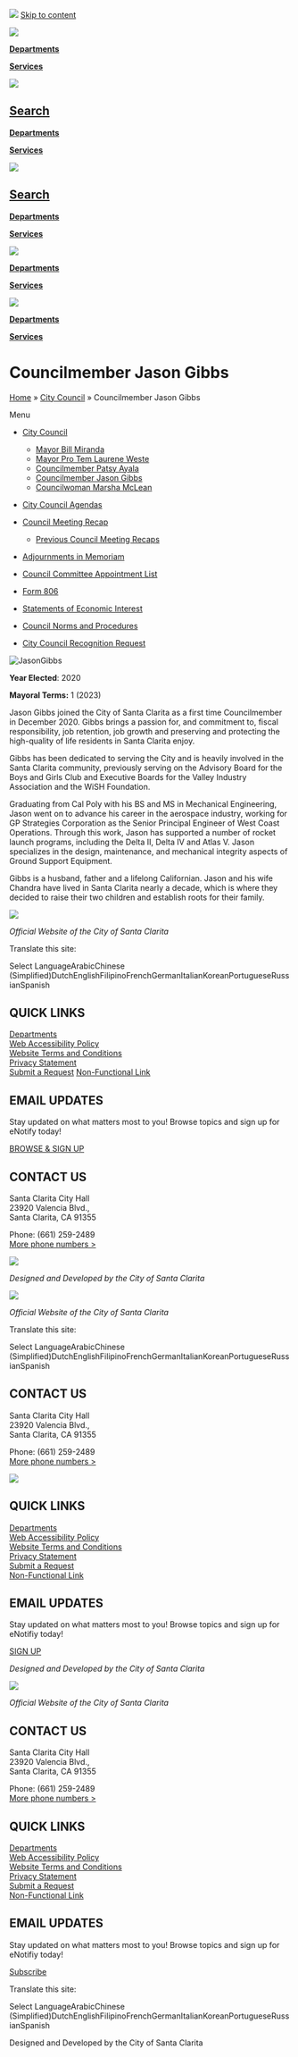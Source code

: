 ![](https://santaclarita.gov/city-clerk/wp-content/uploads/sites/8/2023/03/scv.png) [Skip to content](https://santaclarita.gov/city-council/jason-gibbs/)

![](https://santaclarita.gov/city-council/wp-content/uploads/sites/39/2023/03/horizontal_icon.jpg)

[**Departments**](https://santaclarita.gov/departments)

[**Services**](https://santaclarita.gov/services)

![](https://santaclarita.gov/city-council/wp-content/uploads/sites/39/2023/03/horizontal_icon.jpg)

## [Search](https://santaclarita.gov/search-results)

[**Departments**](https://santaclarita.gov/departments)

[**Services**](https://santaclarita.gov/services)

![](https://santaclarita.gov/city-council/wp-content/uploads/sites/39/2023/03/horizontal_icon.jpg)

## [Search](https://santaclarita.gov/search-results)

[**Departments**](https://santaclarita.gov/departments)

[**Services**](https://santaclarita.gov/services)

![](https://santaclarita.gov/city-council/wp-content/uploads/sites/39/2023/03/horizontal_icon.jpg)

[**Departments**](https://santaclarita.gov/departments)

[**Services**](https://santaclarita.gov/services)

![](https://santaclarita.gov/city-council/wp-content/uploads/sites/39/2023/03/horizontal_icon.jpg)

[**Departments**](https://santaclarita.gov/departments)

[**Services**](https://santaclarita.gov/services)

# Councilmember Jason Gibbs

[Home](https://santaclarita.gov) » [City Council](https://santaclarita.gov/city-council) » Councilmember Jason Gibbs

Menu

- [City Council](https://santaclarita.gov/city-council)
  
  - [Mayor Bill Miranda](https://santaclarita.gov/city-council/bill-miranda)
  - [Mayor Pro Tem Laurene Weste](https://santaclarita.gov/city-council/laurene-weste)
  - [Councilmember Patsy Ayala](https://santaclarita.gov/city-council/patsy-ayala)
  - [Councilmember Jason Gibbs](https://santaclarita.gov/city-council/jason-gibbs)
  - [Councilwoman Marsha McLean](https://santaclarita.gov/city-council/marsha-mclean)
- [City Council Agendas](https://santaclaritacityca.iqm2.com/Citizens/default.aspx)
- [Council Meeting Recap](https://santaclarita.gov/city-council/city-council-agendas/council-meeting-recap)
  
  - [Previous Council Meeting Recaps](https://santaclarita.gov/city-council/city-council-agendas/council-meeting-recap/previous-council-meeting-recaps)
- [Adjournments in Memoriam](https://santaclarita.gov/city-council/city-council-agendas/adjournments-in-memoriam)
- [Council Committee Appointment List](https://santaclarita.gov/city-council/wp-content/uploads/sites/39/2025/02/2025-CouncilCmteAppList-Update-01-28-25.pdf)
- [Form 806](https://santaclarita.gov/city-council/wp-content/uploads/sites/39/2024/04/Form-806-2024-signed.pdf)
- [Statements of Economic Interest](https://santaclarita.gov/city-council/statements-of-economic-interest)
- [Council Norms and Procedures](https://santaclarita.gov/city-council/wp-content/uploads/sites/39/2023/06/Council-Norms-and-Procedur.pdf)
- [City Council Recognition Request](https://santaclarita.gov/city-council/city-council-recognition-request)

![JasonGibbs](https://santaclarita.gov/city-council/wp-content/uploads/sites/39/2023/09/JasonGibbs.png)

**Year Elected**: 2020

**Mayoral Terms:** 1 (2023)

Jason Gibbs joined the City of Santa Clarita as a first time Councilmember in December 2020. Gibbs brings a passion for, and commitment to, fiscal responsibility, job retention, job growth and preserving and protecting the high-quality of life residents in Santa Clarita enjoy.

Gibbs has been dedicated to serving the City and is heavily involved in the Santa Clarita community, previously serving on the Advisory Board for the Boys and Girls Club and Executive Boards for the Valley Industry Association and the WiSH Foundation.

Graduating from Cal Poly with his BS and MS in Mechanical Engineering, Jason went on to advance his career in the aerospace industry, working for GP Strategies Corporation as the Senior Principal Engineer of West Coast Operations. Through this work, Jason has supported a number of rocket launch programs, including the Delta II, Delta IV and Atlas V. Jason specializes in the design, maintenance, and mechanical integrity aspects of Ground Support Equipment.

Gibbs is a husband, father and a lifelong Californian. Jason and his wife Chandra have lived in Santa Clarita nearly a decade, which is where they decided to raise their two children and establish roots for their family.

![](https://santaclarita.gov/city-council/wp-content/uploads/sites/39/2024/08/Official-Signature-transparent-L-2-2-1-1024x226.png)

*Official Website of the City of Santa Clarita*

Translate this site:

Select LanguageArabicChinese (Simplified)DutchEnglishFilipinoFrenchGermanItalianKoreanPortugueseRussianSpanish

## QUICK LINKS

[Departments](https://santaclarita.gov/departments)  
[Web Accessibility Policy](https://santaclarita.gov/web-accessibility-policy)  
[Website Terms and Conditions](https://santaclarita.gov/website-terms-and-conditions)  
[Privacy Statement](https://santaclarita.gov/seasons/privacy-statement)  
[Submit a Request](https://santaclarita.gov/rsc) [Non-Functional Link](https://santaclarita.gov/city-council/jason-gibbs)

## EMAIL UPDATES

Stay updated on what matters most to you! Browse topics and sign up for eNotify today!

[BROWSE &amp; SIGN UP](https://santaclarita.gov/enotify)

## CONTACT US

Santa Clarita City Hall  
23920 Valencia Blvd.,  
Santa Clarita, CA 91355

Phone: (661) 259-2489  
[More phone numbers &gt;](https://santaclarita.gov/contact-information)

![](https://santaclarita.gov/city-council/wp-content/uploads/sites/39/2024/08/APolicy-1-1.png)

*Designed and Developed by the City of Santa Clarita*

![](https://santaclarita.gov/city-council/wp-content/uploads/sites/39/2024/08/Official-Signature-transparent-L-2-2-1-1024x226.png)

*Official Website of the City of Santa Clarita*

<!--THE END-->

Translate this site:

Select LanguageArabicChinese (Simplified)DutchEnglishFilipinoFrenchGermanItalianKoreanPortugueseRussianSpanish

## CONTACT US

Santa Clarita City Hall  
23920 Valencia Blvd.,  
Santa Clarita, CA 91355

Phone: (661) 259-2489  
[More phone numbers &gt;](https://santaclarita.gov/contact-information)

![](https://santaclarita.gov/city-council/wp-content/uploads/sites/39/2024/08/APolicy-1-1.png)

## QUICK LINKS

[Departments](https://santaclarita.gov/departments)  
[Web Accessibility Policy](https://santaclarita.gov/web-accessibility-policy)  
[Website Terms and Conditions](https://santaclarita.gov/website-terms-and-conditions)  
[Privacy Statement](https://santaclarita.gov/seasons/privacy-statement)  
[Submit a Request](https://santaclarita.gov/rsc)  
[Non-Functional Link](https://santaclarita.gov/city-council/jason-gibbs)

## EMAIL UPDATES

Stay updated on what matters most to you! Browse topics and sign up for eNotifiy today!

[SIGN UP](https://santaclarita.gov/enotify)

*Designed and Developed by the City of Santa Clarita*

![](https://santaclarita.gov/city-council/wp-content/uploads/sites/39/2024/08/Official-Signature-transparent-2-2-1.png)

*Official Website of the City of Santa Clarita*

<!--THE END-->

## CONTACT US

Santa Clarita City Hall  
23920 Valencia Blvd.,  
Santa Clarita, CA 91355

Phone: (661) 259-2489  
[More phone numbers &gt;](https://santaclarita.gov/contact-information)

## QUICK LINKS

[Departments](https://santaclarita.gov/departments)  
[Web Accessibility Policy](https://santaclarita.gov/web-accessibility-policy)  
[Website Terms and Conditions](https://santaclarita.gov/website-terms-and-conditions)  
[Privacy Statement](https://santaclarita.gov/seasons/privacy-statement)  
[Submit a Request](https://santaclarita.gov/rsc)  
[Non-Functional Link](https://santaclarita.gov/city-council/jason-gibbs)

## EMAIL UPDATES

Stay updated on what matters most to you! Browse topics and sign up for eNotifiy today!

[Subscribe](https://santaclarita.gov/enotify)

Translate this site:

Select LanguageArabicChinese (Simplified)DutchEnglishFilipinoFrenchGermanItalianKoreanPortugueseRussianSpanish

Designed and Developed by the City of Santa Clarita